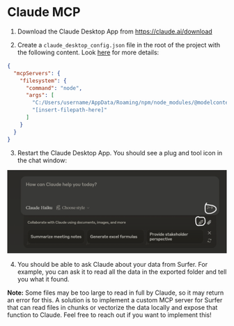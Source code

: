 # Claude MCP

1. Download the Claude Desktop App from https://claude.ai/download

2. Create a `claude_desktop_config.json` file in the root of the project with the following content. Look [here](https://github.com/modelcontextprotocol/servers/blob/main/src/filesystem/README.md) for more details:

```json
{
  "mcpServers": {
    "filesystem": {
      "command": "node",
      "args": [
        "C:/Users/username/AppData/Roaming/npm/node_modules/@modelcontextprotocol/server-filesystem/dist/index.js",
        "[insert-filepath-here]"
      ]
    }
  }
}
```

3. Restart the Claude Desktop App. You should see a plug and tool icon in the chat window:

![Claude Desktop](image.png)

4. You should be able to ask Claude about your data from Surfer. For example, you can ask it to read all the data in the exported folder and tell you what it found.

**Note:** Some files may be too large to read in full by Claude, so it may return an error for this. A solution is to implement a custom MCP server for Surfer that can read files in chunks or vectorize the data locally and expose that function to Claude. Feel free to reach out if you want to implement this!
